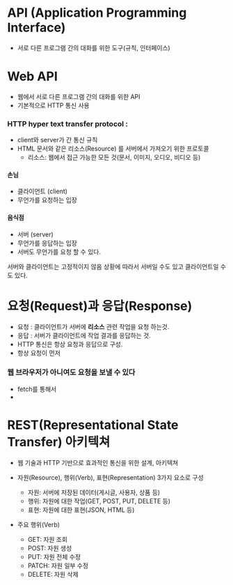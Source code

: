 # API (Application Programming Interface)

- 서로 다른 프로그램 간의 대화를 위한 도구(규칙, 인터페이스)

# Web API

- 웹에서 서로 다른 프로그램 간의 대화를 위한 API
- 기본적으로 HTTP 통신 사용

### HTTP hyper text transfer protocol :

- client와 server가 간 통신 규칙
- HTML 문서와 같은 리소스(Resource) 를 서버에서 가져오기 위한 프로토콜
  - 리소스: 웹에서 접근 가능한 모든 것(문서, 이미지, 오디오, 비디오 등)

#### 손님

- 클라이언트 (client)
- 무언가를 요청하는 입장

#### 음식점

- 서버 (server)
- 무언가를 응답하는 입장
- 서버도 무언가를 요청 할 수 있다.

서버와 클라이언트는 고정적이지 않음
상황에 따라서 서버일 수도 있고 클라이언트일 수도 있다.

# 요청(Request)과 응답(Response)

- 요청 : 클라이언트가 서버에 **리소스** 관련 작업을 요청 하는것.
- 응답 : 서버가 클라이언트에 작업 결과를 응답하는 것.
- HTTP 통신은 항상 요청과 응답으로 구성.
- 항상 요청이 먼저

### 웹 브라우저가 아니여도 요청을 보낼 수 있다

- fetch를 통해서
-

# REST(Representational State Transfer) 아키텍쳐

- 웹 기술과 HTTP 기반으로 효과적인 통신을 위한 설계, 아키텍쳐
- 자원(Resource), 행위(Verb), 표현(Representation) 3가지 요소로 구성

  - 자원: 서버에 저장된 데이터(게시글, 사용자, 상품 등)
  - 행위: 자원에 대한 작업(GET, POST, PUT, DELETE 등)
  - 표현: 자원에 대한 표현(JSON, HTML 등)

- 주요 행위(Verb)
  - GET: 자원 조회
  - POST: 자원 생성
  - PUT: 자원 전체 수정
  - PATCH: 자원 일부 수정
  - DELETE: 자원 삭제
